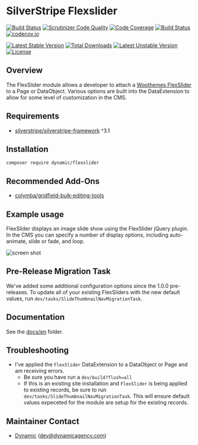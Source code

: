 
# SilverStripe Flexslider

[![Build Status](https://travis-ci.org/dynamic/silverstripe-flexslider.svg?branch=master)](https://travis-ci.org/dynamic/silverstripe-flexslider)
[![Scrutinizer Code Quality](https://scrutinizer-ci.com/g/dynamic/silverstripe-flexslider/badges/quality-score.png?b=master)](https://scrutinizer-ci.com/g/dynamic/silverstripe-flexslider/?branch=master)
[![Code Coverage](https://scrutinizer-ci.com/g/dynamic/silverstripe-flexslider/badges/coverage.png?b=master)](https://scrutinizer-ci.com/g/dynamic/silverstripe-flexslider/?branch=master)
[![Build Status](https://scrutinizer-ci.com/g/dynamic/silverstripe-flexslider/badges/build.png?b=master)](https://scrutinizer-ci.com/g/dynamic/silverstripe-flexslider/build-status/master)
[![codecov.io](https://codecov.io/github/dynamic/silverstripe-flexslider/coverage.svg?branch=master)](https://codecov.io/github/dynamic/silverstripe-flexslider?branch=master)

[![Latest Stable Version](https://poser.pugx.org/dynamic/flexslider/v/stable)](https://packagist.org/packages/dynamic/flexslider)
[![Total Downloads](https://poser.pugx.org/dynamic/flexslider/downloads)](https://packagist.org/packages/dynamic/flexslider)
[![Latest Unstable Version](https://poser.pugx.org/dynamic/flexslider/v/unstable)](https://packagist.org/packages/dynamic/flexslider)
[![License](https://poser.pugx.org/dynamic/flexslider/license)](https://packagist.org/packages/dynamic/flexslider)

## Overview

The FlexSlider module allows a developer to attach a [Woothemes FlexSlider](https://github.com/woothemes/FlexSlider) to a Page or DataObject. Various options are built into the DataExtension to allow for some level of customization in the CMS.

## Requirements

* [silverstripe/silverstripe-framework](https://github.com/silverstripe/silverstripe-framework) ^3.1

## Installation

`composer require dynamic/flexslider`

## Recommended Add-Ons

* [colymba/gridfield-bulk-editing-tools](https://github.com/colymba/GridFieldBulkEditingTools)

## Example usage

FlexSlider displays an image slide show using the FlexSlider jQuery plugin. In the CMS you can specify a number of display options, including auto-animate, slide or fade, and loop.

![screen shot](images/FlexSlider.png)

## Pre-Release Migration Task

We've added some additional configuration options since the 1.0.0 pre-releases. To update all of your existing FlexSliders with the new default values, run `dev/tasks/SlideThumbnailNavMigrationTask`.

## Documentation

See the [docs/en](docs/en/index.md) folder.

## Troubleshooting

- I've applied the `FlexSlider` DataExtension to a DataObject or Page and am receiving errors.
  - Be sure you have run a `dev/build?flush=all`
  - If this is an existing site installation and `FlexSlider` is being applied to existing records, be sure to run `dev/tasks/SlideThumbnailNavMigrationTask`. This will ensure default values expeceted for the module are setup for the existing records.

## Maintainer Contact

 *  [Dynamic](http://www.dynamicagency.com) (<dev@dynamicagency.com>)
